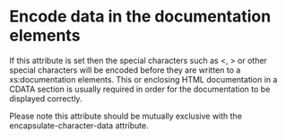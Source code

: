 # Encode data in the documentation elements

If this attribute is set then the special characters such as <, > or other special characters will be encoded before they are written to a xs:documentation elements. This or enclosing HTML documentation in a CDATA section is usually required in order for the documentation to be displayed correctly.

Please note this attribute should be mutually exclusive with the  encapsulate-character-data attribute.